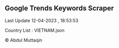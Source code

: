 

## Google Trends Keywords Scraper 
 
Last Update 12-04-2023 , 18:53:53

Country List :
VIETNAM.json



© Abdul Muttaqin 
